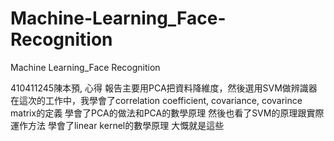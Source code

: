 # Machine-Learning_Face-Recognition
Machine Learning_Face Recognition

410411245陳本預, 心得
報告主要用PCA把資料降維度，然後選用SVM做辨識器
在這次的工作中，我學會了correlation coefficient, covariance, covarince matrix的定義
學會了PCA的做法和PCA的數學原理
然後也看了SVM的原理跟實際運作方法
學會了linear kernel的數學原理
大慨就是這些
